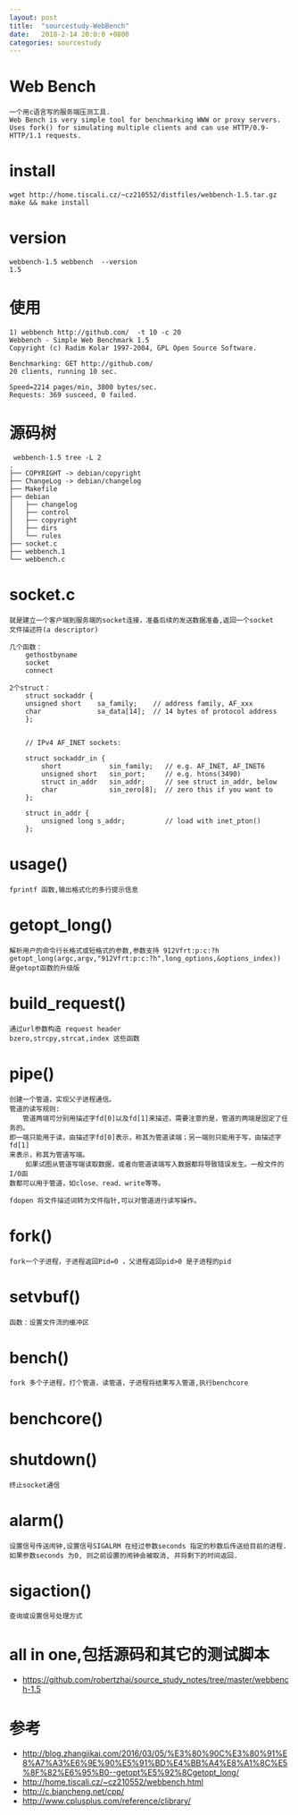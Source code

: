 ```yaml
---
layout: post
title:  "sourcestudy-WebBench"
date:   2018-2-14 20:0:0 +0800
categories: sourcestudy
---
```


# Web Bench

    一个用c语言写的服务端压测工具.
    Web Bench is very simple tool for benchmarking WWW or proxy servers. 
    Uses fork() for simulating multiple clients and can use HTTP/0.9-HTTP/1.1 requests. 

# install
    wget http://home.tiscali.cz/~cz210552/distfiles/webbench-1.5.tar.gz
    make && make install
    
# version
    webbench-1.5 webbench  --version
    1.5
# 使用
     
    1) webbench http://github.com/  -t 10 -c 20
    Webbench - Simple Web Benchmark 1.5
    Copyright (c) Radim Kolar 1997-2004, GPL Open Source Software.
    
    Benchmarking: GET http://github.com/
    20 clients, running 10 sec.
    
    Speed=2214 pages/min, 3800 bytes/sec.
    Requests: 369 susceed, 0 failed.


# 源码树
     webbench-1.5 tree -L 2
    .
    ├── COPYRIGHT -> debian/copyright
    ├── ChangeLog -> debian/changelog
    ├── Makefile
    ├── debian
    │   ├── changelog
    │   ├── control
    │   ├── copyright
    │   ├── dirs
    │   └── rules
    ├── socket.c
    ├── webbench.1
    └── webbench.c

# socket.c
    
    就是建立一个客户端到服务端的socket连接，准备后续的发送数据准备,返回一个socket 
    文件描述符(a descriptor)
    
    几个函数：
        gethostbyname
        socket
        connect
    
    2个struct：
        struct sockaddr {
        unsigned short    sa_family;    // address family, AF_xxx
        char              sa_data[14];  // 14 bytes of protocol address
        };
    
    
        // IPv4 AF_INET sockets:
        
        struct sockaddr_in {
            short            sin_family;   // e.g. AF_INET, AF_INET6
            unsigned short   sin_port;     // e.g. htons(3490)
            struct in_addr   sin_addr;     // see struct in_addr, below
            char             sin_zero[8];  // zero this if you want to
        };
        
        struct in_addr {
            unsigned long s_addr;          // load with inet_pton()
        };

# usage()
    fprintf 函数,输出格式化的多行提示信息

# getopt_long()
    解析用户的命令行长格式或短格式的参数,参数支持 912Vfrt:p:c:?h
    getopt_long(argc,argv,"912Vfrt:p:c:?h",long_options,&options_index))
    是getopt函数的升级版
    
# build_request()
    通过url参数构造 request header 
    bzero,strcpy,strcat,index 这些函数

# pipe()
    创建一个管道，实现父子进程通信。
    管道的读写规则:
    　　管道两端可分别用描述字fd[0]以及fd[1]来描述，需要注意的是，管道的两端是固定了任务的。
    即一端只能用于读，由描述字fd[0]表示，称其为管道读端；另一端则只能用于写，由描述字fd[1]
    来表示，称其为管道写端。
        如果试图从管道写端读取数据，或者向管道读端写入数据都将导致错误发生。一般文件的I/O函
    数都可以用于管道，如close、read、write等等。
    
    fdopen 将文件描述词转为文件指针,可以对管道进行读写操作。

# fork()
    fork一个子进程，子进程返回Pid=0 ，父进程返回pid>0 是子进程的pid
 
# setvbuf()
    函数：设置文件流的缓冲区
# bench()
    
    fork 多个子进程，打个管道，读管道，子进程将结果写入管道,执行benchcore
    
# benchcore()
    

# shutdown()
    终止socket通信
    
# alarm()
    设置信号传送闹钟,设置信号SIGALRM 在经过参数seconds 指定的秒数后传送给目前的进程. 
    如果参数seconds 为0, 则之前设置的闹钟会被取消, 并将剩下的时间返回.

# sigaction()
    查询或设置信号处理方式
 

# all in one,包括源码和其它的测试脚本
* https://github.com/robertzhai/source_study_notes/tree/master/webbench-1.5

# 参考
* http://blog.zhangjikai.com/2016/03/05/%E3%80%90C%E3%80%91%E8%A7%A3%E6%9E%90%E5%91%BD%E4%BB%A4%E8%A1%8C%E5%8F%82%E6%95%B0--getopt%E5%92%8Cgetopt_long/
* http://home.tiscali.cz/~cz210552/webbench.html
* http://c.biancheng.net/cpp/
* http://www.cplusplus.com/reference/clibrary/

